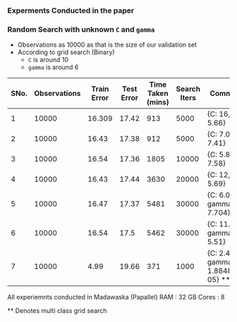 ### Experments Conducted in the paper


### Random Search with unknown `C` and `gamma`

- Observations as 10000 as that is the size of our validation set
- According to grid search (Binary)
	- `C` is around  10
	- `gamma` is around 6


SNo.| Observations | Train Error | Test Error | Time Taken (mins) | Search Iters  | Comments
--- | --- | --- | --- | --- | --- | ---
1 | 10000 | 16.309 | 17.42 | 913 | 5000 |{C: 16, g : 5.66} 
2 | 10000 | 16.43| 17.38 | 912 | 5000 | {C: 7.09, g : 7.41} 
3 | 10000 | 16.54| 17.36 | 1805 | 10000 | {C: 5.85, g : 7.58} 
4 | 10000 | 16.43 | 17.44 | 3630 |20000 | {C: 12, g : 5.69} 
5 | 10000 | 16.47 | 17.37 | 5481 | 30000| {C: 6.0588, gamma: 7.704} 
6 | 10000 | 16.54 | 17.5 |  5462 | 30000 | {C: 11.63, gamma: 5.51}
7 | 10000 | 4.99 | 19.66 | 371 | 1000 | {C: 2.423, gamma: 1.884843e-05} **


All experiemnts conducted in Madawaska (Papallel)
RAM : 32 GB
Cores : 8

** Denotes multi class grid search